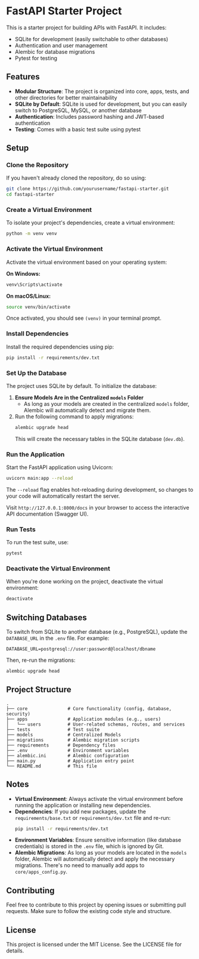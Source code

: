 
# FastAPI Starter Project

This is a starter project for building APIs with FastAPI. It includes:

- SQLite for development (easily switchable to other databases)
- Authentication and user management
- Alembic for database migrations
- Pytest for testing

## Features

- **Modular Structure**: The project is organized into core, apps, tests, and other directories for better maintainability
- **SQLite by Default**: SQLite is used for development, but you can easily switch to PostgreSQL, MySQL, or another database
- **Authentication**: Includes password hashing and JWT-based authentication
- **Testing**: Comes with a basic test suite using pytest

## Setup

### Clone the Repository

If you haven't already cloned the repository, do so using:

```bash
git clone https://github.com/yourusername/fastapi-starter.git
cd fastapi-starter
```

### Create a Virtual Environment

To isolate your project's dependencies, create a virtual environment:

```bash
python -m venv venv
```

### Activate the Virtual Environment

Activate the virtual environment based on your operating system:

**On Windows:**

```bash
venv\Scripts\activate
```

**On macOS/Linux:**

```bash
source venv/bin/activate
```

Once activated, you should see `(venv)` in your terminal prompt.

### Install Dependencies

Install the required dependencies using pip:

```bash
pip install -r requirements/dev.txt
```

### Set Up the Database

The project uses SQLite by default. To initialize the database:

1. **Ensure Models Are in the Centralized `models` Folder**
   - As long as your models are created in the centralized `models` folder, Alembic will automatically detect and migrate them.
2. Run the following command to apply migrations:
   ```bash
   alembic upgrade head
   ```
   This will create the necessary tables in the SQLite database (`dev.db`).

### Run the Application

Start the FastAPI application using Uvicorn:

```bash
uvicorn main:app --reload
```

The `--reload` flag enables hot-reloading during development, so changes to your code will automatically restart the server.

Visit `http://127.0.0.1:8000/docs` in your browser to access the interactive API documentation (Swagger UI).

### Run Tests

To run the test suite, use:

```bash
pytest
```

### Deactivate the Virtual Environment

When you're done working on the project, deactivate the virtual environment:

```bash
deactivate
```

## Switching Databases

To switch from SQLite to another database (e.g., PostgreSQL), update the `DATABASE_URL` in the `.env` file. For example:

```
DATABASE_URL=postgresql://user:password@localhost/dbname
```

Then, re-run the migrations:

```bash
alembic upgrade head
```

## Project Structure

```
.
├── core               # Core functionality (config, database, security)
├── apps               # Application modules (e.g., users)
│   └── users          # User-related schemas, routes, and services
├── tests              # Test suite
├── models             # Centralized Models
├── migrations         # Alembic migration scripts
├── requirements       # Dependency files
├── .env               # Environment variables
├── alembic.ini        # Alembic configuration
├── main.py            # Application entry point
└── README.md          # This file
```

## Notes

- **Virtual Environment**: Always activate the virtual environment before running the application or installing new dependencies.
- **Dependencies**: If you add new packages, update the `requirements/base.txt` or `requirements/dev.txt` file and re-run:
  ```bash
  pip install -r requirements/dev.txt
  ```
- **Environment Variables**: Ensure sensitive information (like database credentials) is stored in the `.env` file, which is ignored by Git.
- **Alembic Migrations**: As long as your models are located in the `models` folder, Alembic will automatically detect and apply the necessary migrations. There's no need to manually add apps to `core/apps_config.py`.

## Contributing

Feel free to contribute to this project by opening issues or submitting pull requests. Make sure to follow the existing code style and structure.

## License

This project is licensed under the MIT License. See the LICENSE file for details.
